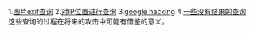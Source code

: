 1.[图片exif查询](https://github.com/mysomeonelikeyou/ns/blob/patch-1/2015-2/lmy-wxw-wxt/%E5%9B%BE%E7%89%87exif%E4%BF%A1%E6%81%AF%E6%9F%A5%E8%AF%A2.md)
2.[对IP位置进行查询](https://github.com/mysomeonelikeyou/ns/blob/patch-1/2015-2/lmy-wxw-wxt/%E5%AF%B9IP%E8%BF%9B%E8%A1%8C%E5%AE%9A%E4%BD%8D(%E5%8C%85%E6%8B%AC%E5%A4%B1%E8%B4%A5%E5%AE%9A%E4%BD%8D).md)
3.[google hacking](https://github.com/mysomeonelikeyou/ns/blob/patch-1/2015-2/lmy-wxw-wxt/%E7%BB%A7%E7%BB%AD%E4%BD%BF%E7%94%A8google%20hacking.md)
4.[一些没有结果的查询](https://github.com/mysomeonelikeyou/ns/blob/patch-1/2015-2/lmy-wxw-wxt/%E4%B8%80%E4%BA%9B%E6%B2%A1%E6%9C%89%E7%BB%93%E6%9E%9C%E7%9A%84%E6%9F%A5%E8%AF%A2)
</br>这些查询的过程在将来的攻击中可能有借鉴的意义。
